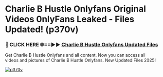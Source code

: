 # Charlie B Hustle Onlyfans Original Videos 0nlyFans Leaked - Files Updated! (p370v)

<h3>🔴 CLICK HERE 🌐==►► <a href="https://tinyurl.com/3hn5wdd3" rel="nofollow">Charlie B Hustle Onlyfans Updated Files</a></h3>

Get Charlie B Hustle Onlyfans and all content. Now you can access all videos and pictures of Charlie B Hustle Onlyfans. New Updated Files 2025!

[![p370v](https://i.imgur.com/4HnBqBT.gif)](https://tinyurl.com/3hn5wdd3)
